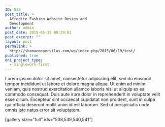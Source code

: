 ```yaml
---
ID: 533
post_title: >
  Afrodite Fashion Website Design and
  Development
author: admin
post_date: 2015-06-19 09:29:01
post_excerpt: ""
layout: post
permalink: >
  http://shanacoopersilas.com/wp/index.php/2015/06/19/test/
published: true
oni_project_type:
  - singlework-first
---
```

Lorem ipsum dolor sit amet, consectetur adipiscing elit, sed do eiusmod tempor incididunt ut labore et dolore magna aliqua. Ut enim ad minim veniam, quis nostrud exercitation ullamco laboris nisi ut aliquip ex ea commodo consequat. Duis aute irure dolor in reprehenderit in voluptate velit esse cillum. Excepteur sint occaecat cupidatat non proident, sunt in culpa qui officia deserunt mollit anim id est laborum. Sed ut perspiciatis unde omnis iste natus error sit voluptatem.

[gallery size="full" ids="538,539,540,541"]